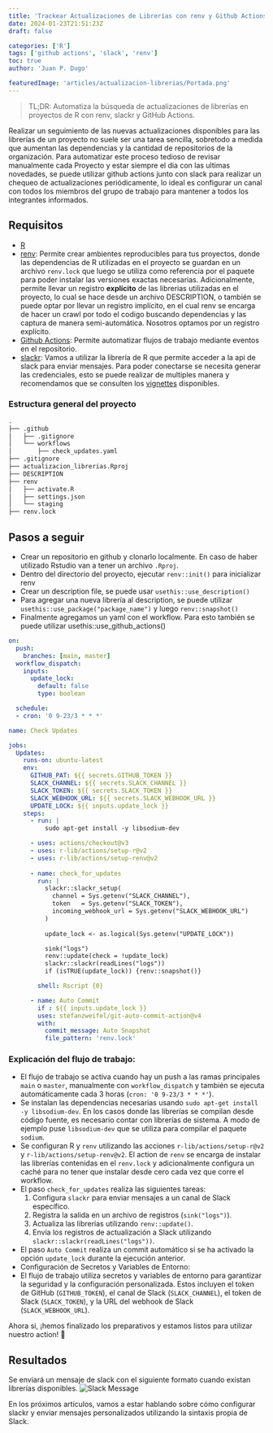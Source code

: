 ```yaml
---
title: 'Trackear Actualizaciones de Librerías con renv y Github Actions'
date: 2024-01-23T21:51:23Z
draft: false

categories: ['R']
tags: ['github actions', 'slack', 'renv']
toc: true
author: 'Juan P. Dugo'

featuredImage: 'articles/actualizacion-librerias/Portada.png'
---
```


> TL;DR: Automatiza la búsqueda de actualizaciones de librerías en proyectos de R con renv, slackr y GitHub Actions.

<!--more-->

Realizar un seguimiento de las nuevas actualizaciones disponibles para las librerías de un proyecto no suele ser una tarea sencilla, sobretodo a medida que aumentan las dependencias y la cantidad de repositorios de la organización. Para automatizar este proceso tedioso de revisar manualmente cada Proyecto y estar siempre el dia con las ultimas novedades, se puede utilizar github actions junto con slack para realizar un chequeo de actualizaciones periódicamente, lo ideal es configurar un canal con todos los miembros del grupo de trabajo para mantener a todos los integrantes informados.

## Requisitos

- [R](https://www.r-project.org/)
- [renv](https://rstudio.github.io/renv/articles/renv.html): Permite crear ambientes reproducibles para tus proyectos, donde las dependencias de R utilizadas en el proyecto se guardan en un archivo `renv.lock` que luego se utiliza como referencia por el paquete para poder instalar las versiones exactas necesarias. Adicionalmente, permite llevar un registro **explícito** de las librerias utilizadas en el proyecto, lo cual se hace desde un archivo DESCRIPTION, o también se puede optar por llevar un registro implícito, en el cual renv se encarga de hacer un crawl por todo el codigo buscando dependencias y las captura de manera semi-automática. Nosotros optamos por un registro explícito.
- [Github Actions](https://docs.github.com/es/actions): Permite automatizar flujos de trabajo mediante eventos en el repositorio.
- [slackr](https://github.com/mrkaye97/slackr): Vamos a utilizar la librería de R que permite acceder a la api de slack para enviar mensajes. Para poder conectarse se necesita generar las credenciales, esto se puede realizar de multiples manera y recomendamos que se consulten los [vignettes](https://github.com/mrkaye97/slackr#vignettes) disponibles.

### Estructura general del proyecto

``` bash
.
├── .github
│   ├── .gitignore
│   └── workflows
│       ├── check_updates.yaml
├── .gitignore
├── actualizacion_librerias.Rproj
├── DESCRIPTION
├── renv
│   ├── activate.R
│   ├── settings.json
│   └── staging
├── renv.lock
```

## Pasos a seguir

- Crear un repositorio en github y clonarlo localmente. En caso de haber utilizado Rstudio van a tener un archivo `.Rproj`.
- Dentro del directorio del proyecto, ejecutar `renv::init()` para inicializar renv
- Crear un description file, se puede usar `usethis::use_description()`
- Para agregar una nueva librería al description, se puede utilizar `usethis::use_package("package_name")` y luego `renv::snapshot()`
- Finalmente agregamos un yaml con el workflow. Para esto también se puede utilizar usethis::use_github_actions()

``` yaml
on:
  push:
    branches: [main, master]
  workflow_dispatch:
    inputs:
      update_lock:
        default: false
        type: boolean

  schedule:
  - cron: '0 9-23/3 * * *'

name: Check Updates

jobs:
  Updates:
    runs-on: ubuntu-latest
    env:
      GITHUB_PAT: ${{ secrets.GITHUB_TOKEN }}
      SLACK_CHANNEL: ${{ secrets.SLACK_CHANNEL }}
      SLACK_TOKEN: ${{ secrets.SLACK_TOKEN }}
      SLACK_WEBHOOK_URL: ${{ secrets.SLACK_WEBHOOK_URL }}
      UPDATE_LOCK: ${{ inputs.update_lock }}
    steps:
      - run: |
          sudo apt-get install -y libsodium-dev

      - uses: actions/checkout@v3
      - uses: r-lib/actions/setup-r@v2
      - uses: r-lib/actions/setup-renv@v2
          
      - name: check_for_updates
        run: |
          slackr::slackr_setup(
            channel = Sys.getenv("SLACK_CHANNEL"), 
            token   = Sys.getenv("SLACK_TOKEN"),
            incoming_webhook_url = Sys.getenv("SLACK_WEBHOOK_URL")
          )
          
          update_lock <- as.logical(Sys.getenv("UPDATE_LOCK"))

          sink("logs")
          renv::update(check = !update_lock)
          slackr::slackr(readLines("logs"))
          if (isTRUE(update_lock)) {renv::snapshot()}

        shell: Rscript {0}

      - name: Auto Commit
        if : ${{ inputs.update_lock }}
        uses: stefanzweifel/git-auto-commit-action@v4
        with:
          commit_message: Auto Snapshot
          file_pattern: 'renv.lock'
```

### Explicación del flujo de trabajo:

- El flujo de trabajo se activa cuando hay un push a las ramas principales `main` o `master`, manualmente con `workflow_dispatch` y también se ejecuta automáticamente cada 3 horas (`cron: '0 9-23/3 * * *'`).
- Se instalan las dependencias necesarias usando `sudo apt-get install -y libsodium-dev`. En los casos donde las librerías se compilan desde código fuente, es necesario contar con librerías de sistema. A modo de ejemplo puse `libsodium-dev` que se utiliza para compilar el paquete `sodium`.
- Se configuran R y `renv` utilizando las acciones `r-lib/actions/setup-r@v2` y `r-lib/actions/setup-renv@v2`. El action de `renv` se encarga de instalar las librerías contenidas en el `renv.lock` y adicionalmente configura un caché para no tener que instalar desde cero cada vez que corre el workflow.
- El paso `check_for_updates` realiza las siguientes tareas:
    1. Configura `slackr` para enviar mensajes a un canal de Slack específico.
    2. Registra la salida en un archivo de registros (`sink("logs")`).
    3. Actualiza las librerías utilizando `renv::update()`.
    4. Envía los registros de actualización a Slack utilizando `slackr::slackr(readLines("logs"))`.
- El paso `Auto Commit` realiza un commit automático si se ha activado la opción `update_lock` durante la ejecución anterior.
- Configuración de Secretos y Variables de Entorno:
- El flujo de trabajo utiliza secretos y variables de entorno para garantizar la seguridad y la configuración personalizada. Estos incluyen el token de GitHub (`GITHUB_TOKEN`), el canal de Slack (`SLACK_CHANNEL`), el token de Slack (`SLACK_TOKEN`), y la URL del webhook de Slack (`SLACK_WEBHOOK_URL`).

Ahora si, ¡hemos finalizado los preparativos y estamos listos para utilizar nuestro action! 🚀

## Resultados

Se enviará un mensaje de slack con el siguiente formato cuando existan librerías disponibles.
![Slack Message](/articles/actualizacion-librerias/check_updates.png)

En los próximos artículos, vamos a estar hablando sobre cómo configurar slackr y enviar mensajes personalizados utilizando la sintaxis propia de Slack.